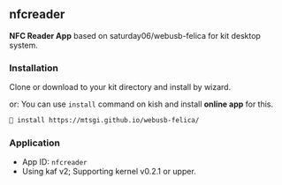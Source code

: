 ## nfcreader
**NFC Reader App** based on saturday06/webusb-felica for kit desktop system.

### Installation
Clone or download to your kit directory and install by wizard.

or: You can use `install` command on kish and install **online app** for this.
```sh
🥧 install https://mtsgi.github.io/webusb-felica/
```

### Application
- App ID: `nfcreader`
- Using kaf v2; Supporting kernel v0.2.1 or upper.
